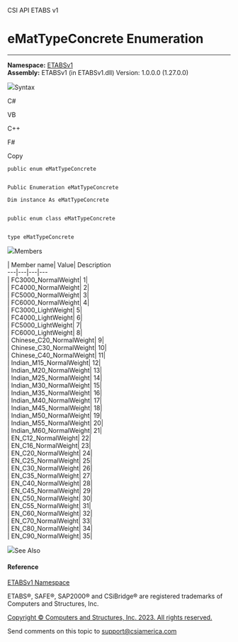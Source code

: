 ﻿

CSI API ETABS v1

# eMatTypeConcrete Enumeration  
  
---  
  
**Namespace:** [ETABSv1](2780f1b8-2033-5289-2298-1cdb2a7508d9.htm)  
**Assembly:** ETABSv1 (in ETABSv1.dll) Version: 1.0.0.0 (1.27.0.0)

![](../icons/SectionExpanded.png)Syntax

C#

VB

C++

F#

Copy

    
    
    public enum eMatTypeConcrete
    
    
    Public Enumeration eMatTypeConcrete
    
    Dim instance As eMatTypeConcrete
    
    
    public enum class eMatTypeConcrete
    
    
    type eMatTypeConcrete

![](../icons/SectionExpanded.png)Members

| Member name| Value| Description  
---|---|---|---  
| FC3000_NormalWeight| 1|  
| FC4000_NormalWeight| 2|  
| FC5000_NormalWeight| 3|  
| FC6000_NormalWeight| 4|  
| FC3000_LightWeight| 5|  
| FC4000_LightWeight| 6|  
| FC5000_LightWeight| 7|  
| FC6000_LightWeight| 8|  
| Chinese_C20_NormalWeight| 9|  
| Chinese_C30_NormalWeight| 10|  
| Chinese_C40_NormalWeight| 11|  
| Indian_M15_NormalWeight| 12|  
| Indian_M20_NormalWeight| 13|  
| Indian_M25_NormalWeight| 14|  
| Indian_M30_NormalWeight| 15|  
| Indian_M35_NormalWeight| 16|  
| Indian_M40_NormalWeight| 17|  
| Indian_M45_NormalWeight| 18|  
| Indian_M50_NormalWeight| 19|  
| Indian_M55_NormalWeight| 20|  
| Indian_M60_NormalWeight| 21|  
| EN_C12_NormalWeight| 22|  
| EN_C16_NormalWeight| 23|  
| EN_C20_NormalWeight| 24|  
| EN_C25_NormalWeight| 25|  
| EN_C30_NormalWeight| 26|  
| EN_C35_NormalWeight| 27|  
| EN_C40_NormalWeight| 28|  
| EN_C45_NormalWeight| 29|  
| EN_C50_NormalWeight| 30|  
| EN_C55_NormalWeight| 31|  
| EN_C60_NormalWeight| 32|  
| EN_C70_NormalWeight| 33|  
| EN_C80_NormalWeight| 34|  
| EN_C90_NormalWeight| 35|  
  
![](../icons/SectionExpanded.png)See Also

#### Reference

[ETABSv1 Namespace](2780f1b8-2033-5289-2298-1cdb2a7508d9.htm)

ETABS®, SAFE®, SAP2000® and CSiBridge® are registered trademarks of Computers
and Structures, Inc.  

[Copyright © Computers and Structures, Inc. 2023. All rights
reserved.](http://www.csiamerica.com)

Send comments on this topic to
[support@csiamerica.com](mailto:support%40csiamerica.com?Subject=CSI%20API%20ETABS%20v1)

